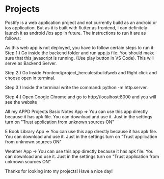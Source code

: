 # Projects
Postify is  a web application project  and not currently build as an android or ios application. But as it is built with flutter as frontend, I can definitely launch it as android /ios app in future. The instructions to run it are as follows:

As this web app is not deployed, you have to follow certain steps to run it: 
Step 1:) Go inside the backend folder and run app.js file. You should make sure that this javascript is running. (Use play button in VS Code). This will serve as Backend Server.

Step 2:) Go Inside Frontend\project_hercules\build\web and Right click and choose open in terminal.

Step 3:) Inside the terminal write the command:  python -m http.server.

Step 4:) Open Google Chrome and go to http://localhost:8000 and you will see the website


All my APPD Projects
Basic Notes App => You can use this app directly because it has apk file. You can download and use it. Just in the settings turn on 
                  "Trust application from unknown sources ON"

E Book Library App => You can use this app directly because it has apk file. You can download and  use it. Just in the settings turn on 
                  "Trust application from unknown sources ON"
        
Weather App => You can use this app directly because it has apk file. You can download and  use it. Just in the settings turn on 
                  "Trust application from unknown sources ON"


Thanks for looking into my projects! Have a nice day!
